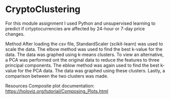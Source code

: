 # CryptoClustering

For this module assignment I used Python and unsupervised learning to predict if crtyptocurrencies are affected by 24-hour or 7-day price changes.

Method
After loading the csv file, StandardScaler (scikit-learn) was used to scale the data.
The elbow method was used to find the best k-value for the data.
The data was graphed using k-means clusters.
To view an alternative, a PCA was performed ont the original data to reduce the features to three principal components.
The eblow method was again used to find the best k-value for the PCA data.
The data was graphed using these clusters.
Lastly, a comparison between the two clusters was made.

Resources
Composite plot documentation: https://holoviz.org/tutorial/Composing_Plots.html
